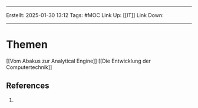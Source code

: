 
--- 
Erstellt: 2025-01-30    13:12 
Tags: #MOC 
Link Up: [[IT]] 
Link Down:

--- 
# Themen
[[Vom Abakus zur Analytical Engine]]
[[Die Entwicklung der Computertechnik]]

## References
1. 
